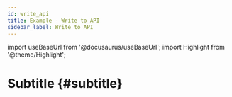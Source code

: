 ```yaml
---
id: write_api
title: Example - Write to API
sidebar_label: Write to API
---
```

import useBaseUrl from '@docusaurus/useBaseUrl'; 
import Highlight from '@theme/Highlight';

# Subtitle {#subtitle}
